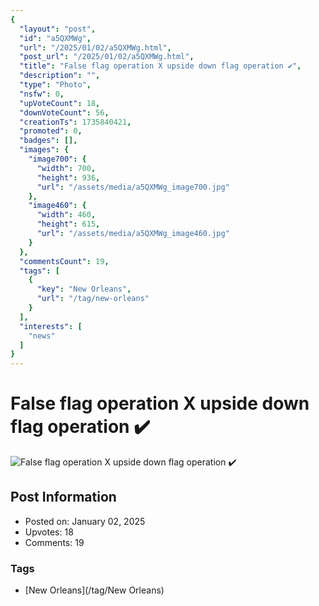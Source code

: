 ```yaml
---
{
  "layout": "post",
  "id": "a5QXMWg",
  "url": "/2025/01/02/a5QXMWg.html",
  "post_url": "/2025/01/02/a5QXMWg.html",
  "title": "False flag operation X upside down flag operation ✔️",
  "description": "",
  "type": "Photo",
  "nsfw": 0,
  "upVoteCount": 18,
  "downVoteCount": 56,
  "creationTs": 1735840421,
  "promoted": 0,
  "badges": [],
  "images": {
    "image700": {
      "width": 700,
      "height": 936,
      "url": "/assets/media/a5QXMWg_image700.jpg"
    },
    "image460": {
      "width": 460,
      "height": 615,
      "url": "/assets/media/a5QXMWg_image460.jpg"
    }
  },
  "commentsCount": 19,
  "tags": [
    {
      "key": "New Orleans",
      "url": "/tag/new-orleans"
    }
  ],
  "interests": [
    "news"
  ]
}
---
```


# False flag operation X upside down flag operation ✔️

![False flag operation X upside down flag operation ✔️](/assets/media/a5QXMWg_image700.jpg)

## Post Information

- Posted on: January 02, 2025
- Upvotes: 18
- Comments: 19

### Tags

- [New Orleans](/tag/New Orleans)
